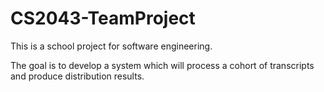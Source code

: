 # CS2043-TeamProject

This is a school project for software engineering.

The goal is to develop a system which will process a cohort of transcripts and produce distribution results.

